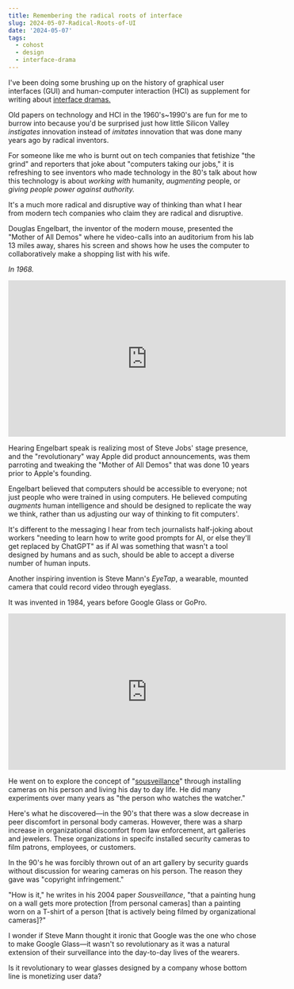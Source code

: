 ```yaml
---
title: Remembering the radical roots of interface
slug: 2024-05-07-Radical-Roots-of-UI
date: '2024-05-07'
tags:
  - cohost
  - design
  - interface-drama
---
```


I've been doing some brushing up on the history of graphical user interfaces (GUI) and human-computer interaction (HCI) as supplement for writing about [interface dramas.](https://illuminesce.net/interface-drama)

Old papers on technology and HCI in the 1960's~1990's are fun for me to burrow into because you'd be surprised just how little Silicon Valley *instigates* innovation instead of *imitates* innovation that was done many years ago by radical inventors.

For someone like me who is burnt out on tech companies that fetishize "the grind" and reporters that joke about "computers taking our jobs," it is refreshing to see inventors who made technology in the 80's talk about how this technology is about *working with* humanity, *augmenting* people, or *giving people power against authority.*

It's a much more radical and disruptive way of thinking than what I hear from modern tech companies who claim they are radical and disruptive.

Douglas Engelbart, the inventor of the modern mouse, presented the "Mother of All Demos" where he video-calls into an auditorium from his lab 13 miles away, shares his screen and shows how he uses the computer to collaboratively make a shopping list with his wife.

*In 1968.*

<iframe width="560" height="315" src="https://www.youtube.com/embed/yJDv-zdhzMY?si=xxMIEACSXX8tA4M5" title="YouTube video player" frameborder="0" allow="accelerometer; autoplay; clipboard-write; encrypted-media; gyroscope; picture-in-picture; web-share" referrerpolicy="strict-origin-when-cross-origin" allowfullscreen></iframe>

Hearing Engelbart speak is realizing most of Steve Jobs' stage presence, and the "revolutionary" way Apple did product announcements, was them parroting and tweaking the "Mother of All Demos" that was done 10 years prior to Apple's founding.

Engelbart believed that computers should be accessible to everyone; not just people who were trained in using computers. He believed computing *augments* human intelligence and should be designed to replicate the way we think, rather than us adjusting our way of thinking to fit computers'.

It's different to the messaging I hear from tech journalists half-joking about workers "needing to learn how to write good prompts for AI, or else they'll get replaced by ChatGPT" as if AI was something that wasn't a tool designed by humans and as such, should be able to accept a diverse number of human inputs.

Another inspiring invention is Steve Mann's *EyeTap*, a wearable, mounted camera that could record video through eyeglass.

It was invented in 1984, years before Google Glass or GoPro.

<iframe width="560" height="315" src="https://www.youtube.com/embed/DiFtmrpuwNY?si=2-H7hkSFEDFxvMOB" title="YouTube video player" frameborder="0" allow="accelerometer; autoplay; clipboard-write; encrypted-media; gyroscope; picture-in-picture; web-share" referrerpolicy="strict-origin-when-cross-origin" allowfullscreen></iframe>

He went on to explore the concept of "[sousveillance](https://www.academia.edu/63760578/Sousveillance)" through installing cameras on his person and living his day to day life. He did many experiments over many years as "the person who watches the watcher."

Here's what he discovered—in the 90's that there was a slow decrease in peer discomfort in personal body cameras. However, there was a sharp increase in organizational discomfort from law enforcement, art galleries and jewelers. These organizations in specifc installed security cameras to film patrons, employees, or customers.

In the 90's he was forcibly thrown out of an art gallery by security guards without discussion for wearing cameras on his person. The reason they gave was "copyright infringement."

"How is it," he writes in his 2004 paper *Sousveillance*, "that a painting hung on a wall gets more protection [from personal cameras] than a painting worn on a T-shirt of a person [that is actively being filmed by organizational cameras]?"

I wonder if Steve Mann thought it ironic that Google was the one who chose to make Google Glass—it wasn't so revolutionary as it was a natural extension of their surveillance into the day-to-day lives of the wearers.

Is it revolutionary to wear glasses designed by a company whose bottom line is monetizing user data?

